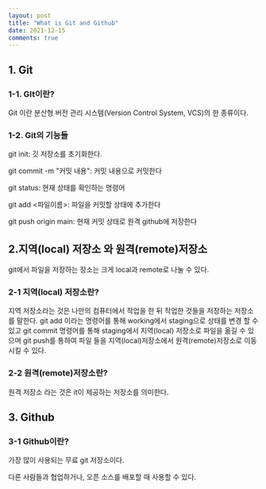 ```yaml
---
layout: post
title: "What is Git and Github"
date: 2021-12-15
comments: true
---
```


## 1. Git 
### 1-1. GIt이란?
Git 이란 분산형 버전 관리 시스템(Version Control System, VCS)의 한 종류이다.

### 1-2. Git의 기능들
git init: 깃 저장소를 초기화한다.

git commit -m "커밋 내용": 커밋 내용으로 커밋한다

git status: 현재 상태를 확인하는 명령어

git add <파일이름>: 파일을 커밋할 상태에 추가한다

git push origin main: 현재 커밋 상태로 원격 github에 저장한다

## 2.지역(local) 저장소 와 원격(remote)저장소
git에서 파일을 저장하는 장소는 크게 local과 remote로 나눌 수 있다.
### 2-1 지역(local) 저장소란?
지역 저장소라는 것은 나만의 컴퓨터에서 작업을 한 뒤 작업한 것들을 저장하는 저장소를 말한다.
git add 이라는 명령어를 통해 working에서 staging으로 상태를 변경 할 수 있고 git commit 명령어를 통해 staging에서 지역(local) 저장소로 파일을 옮길 수 있으며
git push를 통하여 파일 들을 지역(local)저장소에서 원격(remote)저장소로 이동 시킬 수 있다.
### 2-2 원격(remote)저장소란?
원격 저장소 라는 것은 it이 제공하는 저장소를 의미한다. 

## 3. Github

### 3-1 Github이란?
가장 많이 사용되는 무료 git 저장소이다.

다른 사람들과 협업하거나, 오픈 소스를 배포할 때 사용할 수 있다.


